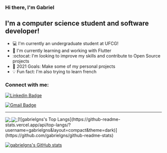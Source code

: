 ### Hi there, I'm Gabriel

## I'm a computer science student and software developer!
- :computer: I'm currently an undergraduate student at UFCG!
- :closed_book: I'm currently learning and working with Flutter
- :octocat: I'm looking to improve my skills and contribute to Open Source projects
- :calendar: 2021 Goals: Make some of my personal projects
- :bulb: Fun fact: I'm also trying to learn french

 ### Connect with me:
 
[![Linkedin Badge](https://img.shields.io/badge/-LinkedIn-blue?style=flat-square&logo=Linkedin&logoColor=white&link=https://www.linkedin.com/in/gabriel-nascimento-0b32501ab/)](https://www.linkedin.com/in/gabriel-nascimento-0b32501ab/)

[![Gmail Badge](https://img.shields.io/badge/-gabriel.nascimento.santos@ccc.ufcg.edu.br-c14438?style=flat-square&logo=Gmail&logoColor=white&link=mailto:gabriel.nascimento.santos@ccc.ufcg.edu.br)](mailto:gabriel.nascimento.santos@ccc.ufcg.edu.br)

---
<a href="https://github.com/anuraghazra/github-readme-stats">
  <img align="center" src="https://github-readme-stats.vercel.app/api/pin/?username=anuraghazra&repo=github-readme-stats" />
</a>
<a href="https://github.com/anuraghazra/convoychat">
  <img align="center" src="https://github-readme-stats.vercel.app/api/pin/?username=anuraghazra&repo=convoychat" />
</a>
[![gabrielgns's Top Langs](https://github-readme-stats.vercel.app/api/top-langs/?username=gabrielgns&layout=compact&theme=dark)](https://github.com/gabrielgns/github-readme-stats)

[![gabrielgns's GitHub stats](https://github-readme-stats.vercel.app/api?username=gabrielgns&count_private=true&theme=dark)](https://github.com/gabrielgns/github-readme-stats)
